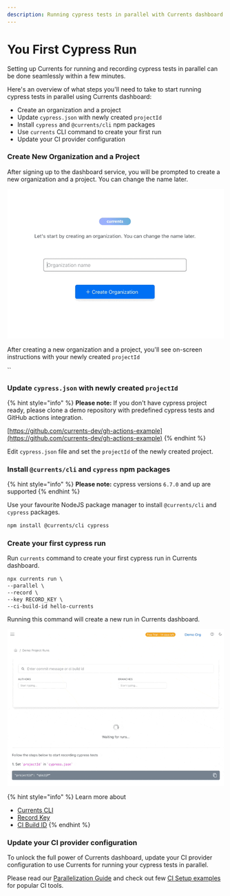 ```yaml
---
description: Running cypress tests in parallel with Currents dashboard
---
```


# You First Cypress Run

Setting up Currents for running and recording cypress tests in parallel can be done seamlessly within a few minutes.

Here's an overview of what steps you'll need to take to start running cypress tests in parallel using Currents dashboard:

* Create an organization and a project
* Update `cypress.json` with newly created `projectId`
* Install `cypress` and `@currents/cli` npm packages
* Use `currents`  CLI command to create your first run
* Update your CI provider configuration

### Create New Organization and a Project

After signing up to the dashboard service, you will be prompted to create a new organization and a project. You can change the name later.

![Creating Organization and Project in Currents dashboard](../.gitbook/assets/currents-create-org.gif)

After creating a new organization and a project, you'll see on-screen instructions with your newly created  `projectId`

``

### Update `cypress.json` with newly created `projectId`&#x20;

{% hint style="info" %}
**Please note:** If you don't have cypress project ready, please clone a demo repository with predefined cypress tests and GitHub actions integration.

[https://github.com/currents-dev/gh-actions-example](https://github.com/currents-dev/gh-actions-example)
{% endhint %}

Edit `cypress.json` file and set the `projectId` of the newly created project.



### Install `@currents/cli` and `cypress` npm packages

{% hint style="info" %}
**Please note:** cypress versions `6.7.0` and up are supported
{% endhint %}

Use your favourite NodeJS package manager to install `@currents/cli` and `cypress` packages.&#x20;

```bash
npm install @currents/cli cypress
```



### Create your first cypress run

Run `currents` command to create your first cypress run in Currents dashboard.

```
npx currents run \
--parallel \
--record \
--key RECORD_KEY \
--ci-build-id hello-currents
```

Running this command will create a new run in Currents dashboard.

![Creating first cypress run with Currents dashboard](../.gitbook/assets/cypress-first-run.gif)

{% hint style="info" %}
Learn more about

* [Currents CLI](../guides/currents-cli.md)
* [Record Key](../guides/record-key.md)
* [CI Build ID](../guides/cypress-ci-build-id.md)
{% endhint %}

### Update your CI provider configuration

To unlock the full power of Currents dashboard, update your CI provider configuration to use Currents for running your cypress tests in parallel.&#x20;

Please read our [Parallelization Guide](../guides/parallelization.md) and check out few [CI Setup examples](broken-reference) for popular CI tools.
